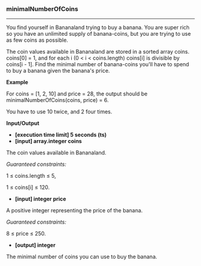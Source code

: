 ### minimalNumberOfCoins
---
You find yourself in Bananaland trying to buy a banana. You are super rich so you have an unlimited supply of banana-coins, but you are trying to use as few coins as possible.

The coin values available in Bananaland are stored in a sorted array coins. coins[0] = 1, and for each i (0 &lt; i &lt; coins.length) coins[i] is divisible by coins[i - 1]. Find the minimal number of banana-coins you'll have to spend to buy a banana given the banana's price.

**Example**

For coins = [1, 2, 10] and price = 28, the output should be
minimalNumberOfCoins(coins, price) = 6.

You have to use 10 twice, and 2 four times.

**Input/Output**

- **[execution time limit] 5 seconds (ts)**
- **[input] array.integer coins**

The coin values available in Bananaland.

*Guaranteed constraints:*

1 ≤ coins.length ≤ 5,

1 ≤ coins[i] ≤ 120.

- **[input] integer price**

A positive integer representing the price of the banana.

*Guaranteed constraints:*

8 ≤ price ≤ 250.

-   **[output] integer**

The minimal number of coins you can use to buy the banana.